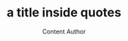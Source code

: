---
layout: leaf-node or page
title: "a title inside quotes"
title-url: "a URL included in quotes"
author: Content Author
groups: research-principles-and-methodologies, pedagogical-styles, technologies, or broader-issues
categories: depends on the group.  Choose one or more categories.
topics: introductory-resources-video, introductory-resources, scholarly-readings, biographies, ongoing-projects, in-the-media, interviews
summary: >
    A short summary to appear in the search results or content link list. > uses browser line breaks. | uses line formatting provided in the section, as below Location: is indented 1 TAB.
cite: |
    Author, A. (2015). Use APA Style. website.com.  August 28, 2015.
        Location: use link from browser if possible
pub-date: 2015-08-28
added-date: 2015-09-01
resource-type: external-page, internal-page, interview-mp3, pdf-document, video-course, or video
---